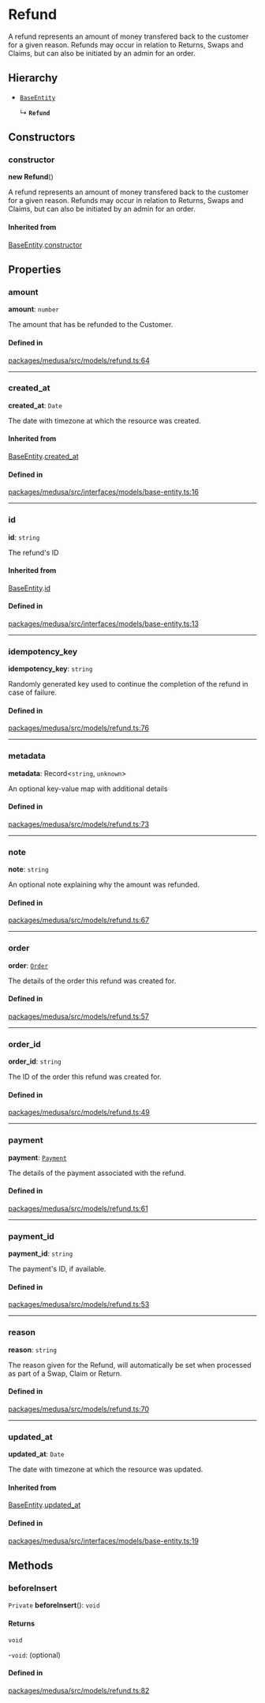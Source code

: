 # Refund

A refund represents an amount of money transfered back to the customer for a given reason. Refunds may occur in relation to Returns, Swaps and Claims, but can also be initiated by an admin for an order.

## Hierarchy

- [`BaseEntity`](BaseEntity.md)

  ↳ **`Refund`**

## Constructors

### constructor

**new Refund**()

A refund represents an amount of money transfered back to the customer for a given reason. Refunds may occur in relation to Returns, Swaps and Claims, but can also be initiated by an admin for an order.

#### Inherited from

[BaseEntity](BaseEntity.md).[constructor](BaseEntity.md#constructor)

## Properties

### amount

 **amount**: `number`

The amount that has be refunded to the Customer.

#### Defined in

[packages/medusa/src/models/refund.ts:64](https://github.com/medusajs/medusa/blob/3d9f5ae63/packages/medusa/src/models/refund.ts#L64)

___

### created\_at

 **created\_at**: `Date`

The date with timezone at which the resource was created.

#### Inherited from

[BaseEntity](BaseEntity.md).[created_at](BaseEntity.md#created_at)

#### Defined in

[packages/medusa/src/interfaces/models/base-entity.ts:16](https://github.com/medusajs/medusa/blob/3d9f5ae63/packages/medusa/src/interfaces/models/base-entity.ts#L16)

___

### id

 **id**: `string`

The refund's ID

#### Inherited from

[BaseEntity](BaseEntity.md).[id](BaseEntity.md#id)

#### Defined in

[packages/medusa/src/interfaces/models/base-entity.ts:13](https://github.com/medusajs/medusa/blob/3d9f5ae63/packages/medusa/src/interfaces/models/base-entity.ts#L13)

___

### idempotency\_key

 **idempotency\_key**: `string`

Randomly generated key used to continue the completion of the refund in case of failure.

#### Defined in

[packages/medusa/src/models/refund.ts:76](https://github.com/medusajs/medusa/blob/3d9f5ae63/packages/medusa/src/models/refund.ts#L76)

___

### metadata

 **metadata**: Record<`string`, `unknown`\>

An optional key-value map with additional details

#### Defined in

[packages/medusa/src/models/refund.ts:73](https://github.com/medusajs/medusa/blob/3d9f5ae63/packages/medusa/src/models/refund.ts#L73)

___

### note

 **note**: `string`

An optional note explaining why the amount was refunded.

#### Defined in

[packages/medusa/src/models/refund.ts:67](https://github.com/medusajs/medusa/blob/3d9f5ae63/packages/medusa/src/models/refund.ts#L67)

___

### order

 **order**: [`Order`](Order.md)

The details of the order this refund was created for.

#### Defined in

[packages/medusa/src/models/refund.ts:57](https://github.com/medusajs/medusa/blob/3d9f5ae63/packages/medusa/src/models/refund.ts#L57)

___

### order\_id

 **order\_id**: `string`

The ID of the order this refund was created for.

#### Defined in

[packages/medusa/src/models/refund.ts:49](https://github.com/medusajs/medusa/blob/3d9f5ae63/packages/medusa/src/models/refund.ts#L49)

___

### payment

 **payment**: [`Payment`](Payment.md)

The details of the payment associated with the refund.

#### Defined in

[packages/medusa/src/models/refund.ts:61](https://github.com/medusajs/medusa/blob/3d9f5ae63/packages/medusa/src/models/refund.ts#L61)

___

### payment\_id

 **payment\_id**: `string`

The payment's ID, if available.

#### Defined in

[packages/medusa/src/models/refund.ts:53](https://github.com/medusajs/medusa/blob/3d9f5ae63/packages/medusa/src/models/refund.ts#L53)

___

### reason

 **reason**: `string`

The reason given for the Refund, will automatically be set when processed as part of a Swap, Claim or Return.

#### Defined in

[packages/medusa/src/models/refund.ts:70](https://github.com/medusajs/medusa/blob/3d9f5ae63/packages/medusa/src/models/refund.ts#L70)

___

### updated\_at

 **updated\_at**: `Date`

The date with timezone at which the resource was updated.

#### Inherited from

[BaseEntity](BaseEntity.md).[updated_at](BaseEntity.md#updated_at)

#### Defined in

[packages/medusa/src/interfaces/models/base-entity.ts:19](https://github.com/medusajs/medusa/blob/3d9f5ae63/packages/medusa/src/interfaces/models/base-entity.ts#L19)

## Methods

### beforeInsert

`Private` **beforeInsert**(): `void`

#### Returns

`void`

-`void`: (optional) 

#### Defined in

[packages/medusa/src/models/refund.ts:82](https://github.com/medusajs/medusa/blob/3d9f5ae63/packages/medusa/src/models/refund.ts#L82)
